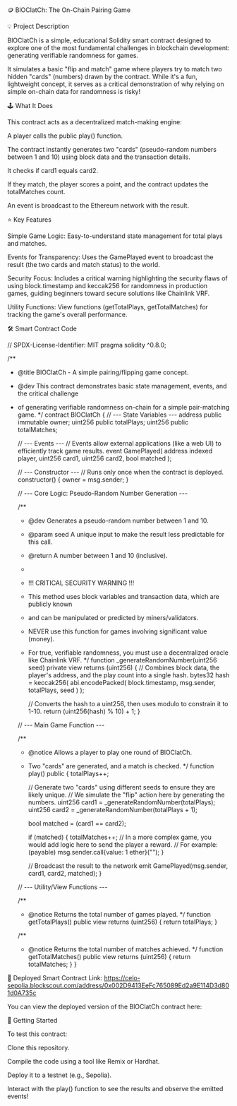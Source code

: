 🪙 BlOClatCh: The On-Chain Pairing Game

💡 Project Description

BlOClatCh is a simple, educational Solidity smart contract designed to explore one of the most fundamental challenges in blockchain development: generating verifiable randomness for games.

It simulates a basic "flip and match" game where players try to match two hidden "cards" (numbers) drawn by the contract. While it's a fun, lightweight concept, it serves as a critical demonstration of why relying on simple on-chain data for randomness is risky!

🕹️ What It Does

This contract acts as a decentralized match-making engine:

A player calls the public play() function.

The contract instantly generates two "cards" (pseudo-random numbers between 1 and 10) using block data and the transaction details.

It checks if card1 equals card2.

If they match, the player scores a point, and the contract updates the totalMatches count.

An event is broadcast to the Ethereum network with the result.

⭐ Key Features

Simple Game Logic: Easy-to-understand state management for total plays and matches.

Events for Transparency: Uses the GamePlayed event to broadcast the result (the two cards and match status) to the world.

Security Focus: Includes a critical warning highlighting the security flaws of using block.timestamp and keccak256 for randomness in production games, guiding beginners toward secure solutions like Chainlink VRF.

Utility Functions: View functions (getTotalPlays, getTotalMatches) for tracking the game's overall performance.

🛠️ Smart Contract Code

// SPDX-License-Identifier: MIT
pragma solidity ^0.8.0;

/**
 * @title BlOClatCh - A simple pairing/flipping game concept.
 * @dev This contract demonstrates basic state management, events, and the critical challenge
 * of generating verifiable randomness on-chain for a simple pair-matching game.
 */
contract BlOClatCh {
    // --- State Variables ---
    address public immutable owner;
    uint256 public totalPlays;
    uint256 public totalMatches;

    // --- Events ---
    // Events allow external applications (like a web UI) to efficiently track game results.
    event GamePlayed(
        address indexed player,
        uint256 card1,
        uint256 card2,
        bool matched
    );

    // --- Constructor ---
    // Runs only once when the contract is deployed.
    constructor() {
        owner = msg.sender;
    }

    // --- Core Logic: Pseudo-Random Number Generation ---

    /**
     * @dev Generates a pseudo-random number between 1 and 10.
     * @param seed A unique input to make the result less predictable for this call.
     * @return A number between 1 and 10 (inclusive).
     *
     * !!! CRITICAL SECURITY WARNING !!!
     * This method uses block variables and transaction data, which are publicly known
     * and can be manipulated or predicted by miners/validators.
     * NEVER use this function for games involving significant value (money).
     * For true, verifiable randomness, you must use a decentralized oracle like Chainlink VRF.
     */
    function _generateRandomNumber(uint256 seed) private view returns (uint256) {
        // Combines block data, the player's address, and the play count into a single hash.
        bytes32 hash = keccak256(
            abi.encodePacked(
                block.timestamp,
                msg.sender,
                totalPlays,
                seed
            )
        );

        // Converts the hash to a uint256, then uses modulo to constrain it to 1-10.
        return (uint256(hash) % 10) + 1;
    }

    // --- Main Game Function ---

    /**
     * @notice Allows a player to play one round of BlOClatCh.
     * Two "cards" are generated, and a match is checked.
     */
    function play() public {
        totalPlays++;

        // Generate two "cards" using different seeds to ensure they are likely unique.
        // We simulate the "flip" action here by generating the numbers.
        uint256 card1 = _generateRandomNumber(totalPlays);
        uint256 card2 = _generateRandomNumber(totalPlays + 1);

        bool matched = (card1 == card2);

        if (matched) {
            totalMatches++;
            // In a more complex game, you would add logic here to send the player a reward.
            // For example: (payable) msg.sender.call{value: 1 ether}("");
        }

        // Broadcast the result to the network
        emit GamePlayed(msg.sender, card1, card2, matched);
    }

    // --- Utility/View Functions ---

    /**
     * @notice Returns the total number of games played.
     */
    function getTotalPlays() public view returns (uint256) {
        return totalPlays;
    }

    /**
     * @notice Returns the total number of matches achieved.
     */
    function getTotalMatches() public view returns (uint256) {
        return totalMatches;
    }
}



🔗 Deployed Smart Contract Link:
https://celo-sepolia.blockscout.com/address/0x002D9413EeFc765089Ed2a9E114D3d801d0A735c

You can view the deployed version of the BlOClatCh contract here:

🤝 Getting Started

To test this contract:

Clone this repository.

Compile the code using a tool like Remix or Hardhat.

Deploy it to a testnet (e.g., Sepolia).

Interact with the play() function to see the results and observe the emitted events!